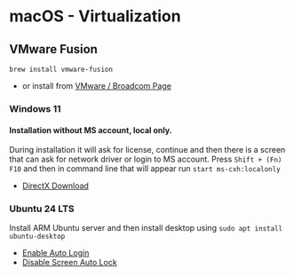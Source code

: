 # macOS - Virtualization

## VMware Fusion

    brew install vmware-fusion

* or install from [VMware / Broadcom Page](https://www.vmware.com/products/desktop-hypervisor/workstation-and-fusion)

### Windows 11

#### Installation without MS account, local only.

During installation it will ask for license, continue and then there is a screen that can ask for network driver or login to MS account. Press `Shift + (Fn) F10` and then in command line that will appear run `start ms-cxh:localonly`

* [DirectX Download](https://www.microsoft.com/en-us/download/details.aspx?id=35)

### Ubuntu 24 LTS

Install ARM Ubuntu server and then install desktop using `sudo apt install ubuntu-desktop`

* [Enable Auto Login](../Linux/Linux-Common.md#enable-auto-login)
* [Disable Screen Auto Lock](../Linux/Linux-Common.md#disable-auto-lock-screen-autolock-screensaver)
